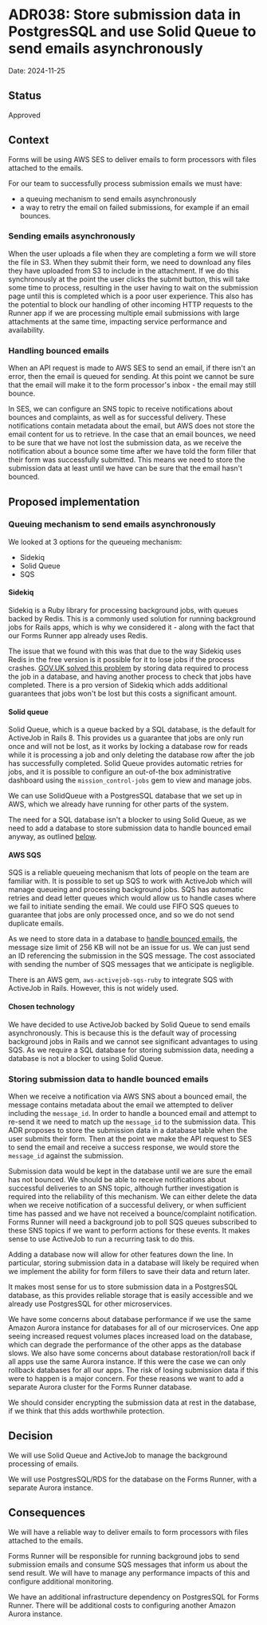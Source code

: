 # ADR038: Store submission data in PostgresSQL and use Solid Queue to send emails asynchronously

Date: 2024-11-25

## Status

Approved

## Context

Forms will be using AWS SES to deliver emails to form processors with files attached to the emails.

For our team to successfully process submission emails we must have:

* a queuing mechanism to send emails asynchronously
* a way to retry the email on failed submissions, for example if an email bounces.

### Sending emails asynchronously

When the user uploads a file when they are completing a form we will store the file in S3. When they submit their form, we need to download any files they have uploaded from S3 to include in the attachment. If we do this synchronously at the point the user clicks the submit button, this will take some time to process, resulting in the user having to wait on the submission page until this is completed which is a poor user experience. This also has the potential to block our handling of other incoming HTTP requests to the Runner app if we are processing multiple email submissions with large attachments at the same time, impacting service performance and availability.

### Handling bounced emails

When an API request is made to AWS SES to send an email, if there isn't an error, then the email is queued for sending. At this point we cannot be sure that the email will make it to the form processor's inbox - the email may still bounce.

In SES, we can configure an SNS topic to receive notifications about bounces and complaints, as well as for successful delivery. These notifications contain metadata about the email, but AWS does not store the email content for us to retrieve. In the case that an email bounces, we need to be sure that we have not lost the submission data, as we receive the notification about a bounce some time after we have told the form filler that their form was successfully submitted. This means we need to store the submission data at least until we have can be sure that the email hasn't bounced.

## Proposed implementation

### Queuing mechanism to send emails asynchronously

We looked at 3 options for the queueing mechanism:

* Sidekiq
* Solid Queue
* SQS

#### Sidekiq

Sidekiq is a Ruby library for processing background jobs, with queues backed by Redis. This is a commonly used solution for running background jobs for Rails apps, which is why we considered it - along with the fact that our Forms Runner app already uses Redis.

The issue that we found with this was that due to the way Sidekiq uses Redis in the free version is it possible for it to lose jobs if the process crashes. [GOV.UK solved this problem](https://github.com/alphagov/email-alert-api/blob/7dd5cc5235ec42708c9dce14de51bd40e2b3cd77/docs/adr/adr-009-sidekiq-lost-job-recovery.md) by storing data required to process the job in a database, and having another process to check that jobs have completed. There is a pro version of Sidekiq which adds additional guarantees that jobs won't be lost but this costs a significant amount.

#### Solid queue

Solid Queue, which is a queue backed by a SQL database, is the default for ActiveJob in Rails 8. This provides us a guarantee that jobs are only run once and will not be lost, as it works by locking a database row for reads while it is processing a job and only deleting the database row after the job has successfully completed. Solid Queue provides automatic retries for jobs, and it is possible to configure an out-of-the box administrative dashboard using the `mission_control-jobs` gem to view and manage jobs.

We can use SolidQueue with a PostgresSQL database that we set up in AWS, which we already have running for other parts of the system.

The need for a SQL database isn't a blocker to using Solid Queue, as we need to add a database to store submission data to handle bounced email anyway, as outlined [below](#storing-submission-data-to-handle-bounced-emails).

#### AWS SQS

SQS is a reliable queueing mechanism that lots of people on the team are familiar with. It is possible to set up SQS to work with ActiveJob which will manage queueing and processing background jobs. SQS has automatic retries and dead letter queues which would allow us to handle cases where we fail to initiate sending the email. We could use FIFO SQS queues to guarantee that jobs are only processed once, and so we do not send duplicate emails.

As we need to store data in a database to [handle bounced emails](#storing-submission-data-to-handle-bounced-emails), the message size limit of 256 KB will not be an issue for us. We can just send an ID referencing the submission in the SQS message. The cost associated with sending the number of SQS messages that we anticipate is negligible.

There is an AWS gem, `aws-activejob-sqs-ruby` to integrate SQS with ActiveJob in Rails. However, this is not widely used.

#### Chosen technology

We have decided to use ActiveJob backed by Solid Queue to send emails asynchronously. This is because this is the default way of processing background jobs in Rails and we cannot see significant advantages to using SQS. As we require a SQL database for storing submission data, needing a database is not a blocker to using Solid Queue.

### Storing submission data to handle bounced emails

When we receive a notification via AWS SNS about a bounced email, the message contains metadata about the email we attempted to deliver including the `message_id`. In order to handle a bounced email and attempt to re-send it we need to match up the `message_id` to the submission data. This ADR proposes to store the submission data in a database table when the user submits their form. Then at the point we make the API request to SES to send the email and receive a success response, we would store the `message_id` against the submission.

Submission data would be kept in the database until we are sure the email has not bounced. We should be able to receive notifications about successful deliveries to an SNS topic, although further investigation is required into the reliability of this mechanism. We can either delete the data when we receive notification of a successful delivery, or when sufficient time has passed and we have not received a bounce/complaint notification. Forms Runner will need a background job to poll SQS queues subscribed to these SNS topics if we want to perform actions for these events. It makes sense to use ActiveJob to run a recurring task to do this.

Adding a database now will allow for other features down the line. In particular, storing submission data in a database will likely be required when we implement the ability for form fillers to save their data and return later.

It makes most sense for us to store submission data in a PostgresSQL database, as this provides reliable storage that is easily accessible and we already use PostgresSQL for other microservices.

We have some concerns about database performance if we use the same Amazon Aurora instance for databases for all of our microservices. One app seeing increased request volumes places increased load on the database, which can degrade the performance of the other apps as the database slows. We also have some concerns about database restoration/roll back if all apps use the same Aurora instance. If this were the case we can only rollback databases for all our apps. The risk of losing submission data if this were to happen is a major concern. For these reasons we want to add a separate Aurora cluster for the Forms Runner database.

We should consider encrypting the submission data at rest in the database, if we think that this adds worthwhile protection.

## Decision

We will use Solid Queue and ActiveJob to manage the background processing of emails.

We will use PostgresSQL/RDS for the database on the Forms Runner, with a separate Aurora instance.

## Consequences

We will have a reliable way to deliver emails to form processors with files attached to the emails.

Forms Runner will be responsible for running background jobs to send submission emails and consume SQS messages that inform us about the send result. We will have to manage any performance impacts of this and configure additional monitoring.

We have an additional infrastructure dependency on PostgresSQL for Forms Runner. There will be additional costs to configuring another Amazon Aurora instance.
